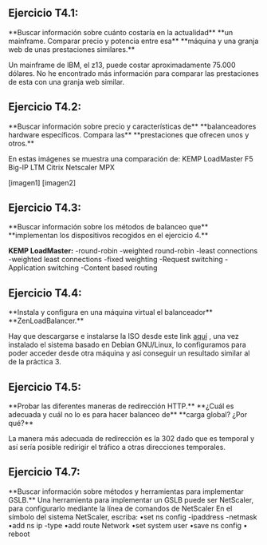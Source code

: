 <h2><b>Ejercicio T4.1:</b></h2>
**Buscar información sobre cuánto costaría en la actualidad**
**un mainframe. Comparar precio y potencia entre esa**
**máquina y una granja web de unas prestaciones similares.**

Un mainframe de IBM, el z13, puede costar aproximadamente 75.000 dólares.
No he encontrado más información para comparar las prestaciones de esta
con una granja web similar.

<h2><b>Ejercicio T4.2:</b></h2>
**Buscar información sobre precio y características de**
**balanceadores hardware específicos. Compara las**
**prestaciones que ofrecen unos y otros.**

En estas imágenes se muestra una comparación de: 
    KEMP LoadMaster
    F5 Big-IP LTM
    Citrix Netscaler MPX

[imagen1]
[imagen2]


<h2><b>Ejercicio T4.3:</b></h2>
**Buscar información sobre los métodos de balanceo que**
**implementan los dispositivos recogidos en el ejercicio 4.**

**KEMP LoadMaster:**
    -round-robin
    -weighted round-robin
    -least connections
    -weighted least connections
    -fixed weighting
    -Request switching
    -Application switching
    -Content based routing


<h2><b>Ejercicio T4.4:</b></h2>
**Instala y configura en una máquina virtual el balanceador**
**ZenLoadBalancer.**

Hay que descargarse e instalarse la ISO desde este link [aquí](https://sourceforge.net/projects/zenloadbalancer/files/latest/download) ,
una vez instalado el sistema basado en Debian GNU/Linux, lo configuramos
para poder acceder desde otra máquina y así conseguir un resultado similar
al de la práctica 3.

<h2><b>Ejercicio T4.5:</b></h2>
**Probar las diferentes maneras de redirección HTTP.**
**¿Cuál es adecuada y cuál no lo es para hacer balanceo de**
**carga global? ¿Por qué?**

La manera más adecuada de redirección es la 302 dado que es temporal
y así sería posible redirigir el tráfico a otras direcciones
temporales.

<h2><b>Ejercicio T4.7:</b></h2>
**Buscar información sobre métodos y herramientas para implementar GSLB.**
Una herramienta para implementar un GSLB puede ser NetScaler, para configurarlo
mediante la línea de comandos de NetScaler
En el símbolo del sistema NetScaler, escriba:
    •set ns config -ipaddress<IPAddress> -netmask<subnetMask> 
    •add ns ip<IPAddress> <subnetMask> -type<type>   
    •add route Network<subnetMask> <gateway> 
    •set system user<userName> <password>   
    •save ns config           
    • reboot
